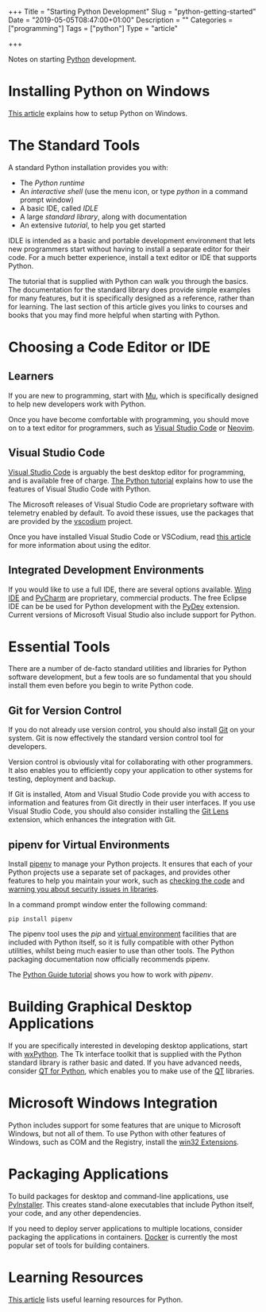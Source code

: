 +++
Title = "Starting Python Development"
Slug = "python-getting-started"
Date = "2019-05-05T08:47:00+01:00"
Description = ""
Categories = ["programming"]
Tags = ["python"]
Type = "article"

+++

Notes on starting [Python](https://www.python.org/) development.

<!--more-->

# Installing Python on Windows

[This article](https://www.stuartellis.name/articles/python-development-windows) explains how to setup Python on Windows.

# The Standard Tools

A standard Python installation provides you with:

- The _Python runtime_
- An _interactive shell_ (use the menu icon, or type _python_ in a
  command prompt window)
- A basic IDE, called _IDLE_
- A large _standard library_, along with documentation
- An extensive _tutorial_, to help you get started

IDLE is intended as a basic and portable development environment that
lets new programmers start without having to install a separate editor for their code. For a much better experience, install a text editor or IDE that supports Python.

The tutorial that is supplied with Python can walk you through the basics. The documentation for the standard library does provide simple examples for many features, but it is specifically designed as a reference, rather than for learning. The last section of this article gives you links to courses and books that you may find more helpful when starting with Python.

# Choosing a Code Editor or IDE

## Learners

If you are new to programming, start with [Mu](https://codewith.mu/), which is specifically designed to help new developers work with Python.

Once you have become comfortable with programming, you should move on to a text editor for programmers, such as [Visual Studio Code](https://code.visualstudio.com) or [Neovim](https://neovim.io).

## Visual Studio Code

[Visual Studio Code](https://code.visualstudio.com) is arguably the best desktop editor for programming, and is available free of charge. [The Python tutorial](https://code.visualstudio.com/docs/python/python-tutorial) explains how to use the features of Visual Studio Code with Python.

The Microsoft releases of Visual Studio Code are proprietary software with telemetry enabled by default. To avoid these issues, use the packages that are provided by the [vscodium](https://github.com/VSCodium/vscodium) project.

Once you have installed Visual Studio Code or VSCodium, read [this article](https://www.stuartellis.name/articles/visual-studio-code/) for more information about using the editor.

## Integrated Development Environments

If you would like to use a full IDE, there are several options available. [Wing IDE](http://www.wingware.com/) and [PyCharm](https://www.jetbrains.com/pycharm/) are proprietary, commercial products. The free Eclipse IDE can be be used for Python development with the [PyDev](http://www.pydev.org/) extension. Current versions of Microsoft Visual Studio also include support for Python.

# Essential Tools

There are a number of de-facto standard utilities and libraries for
Python software development, but a few tools are so fundamental that you
should install them even before you begin to write Python code.

## Git for Version Control

If you do not already use version control, you should also install [Git](http://git-scm.com/) on your
system. Git is now effectively the standard version control tool for developers.

Version control is obviously vital for collaborating with other programmers. It also enables you to efficiently copy your application to other systems for testing, deployment and backup.

If Git is installed, Atom and Visual Studio Code provide you with access to information and features from Git directly in their user interfaces. If you use Visual Studio Code, you should also consider installing the [Git Lens](https://marketplace.visualstudio.com/items?itemName=eamodio.gitlens) extension, which enhances the integration with Git.

## pipenv for Virtual Environments

Install [pipenv](https://docs.pipenv.org/) to manage your Python projects. It ensures that each of your Python projects use a separate set of packages, and provides other features to help you maintain your work, such as [checking the code](https://docs.pipenv.org/advanced/#code-style-checking) and [warning you about security issues in libraries](https://docs.pipenv.org/advanced/#detection-of-security-vulnerabilities).

In a command prompt window enter the following command:

    pip install pipenv

The pipenv tool uses the _pip_ and [virtual environment](https://docs.python.org/3/tutorial/venv.html) facilities that are included with Python itself, so it is fully compatible with other Python utilities, whilst being much easier to use than other tools. The Python packaging documentation now officially recommends pipenv.

The [Python Guide tutorial](http://docs.python-guide.org/en/latest/dev/virtualenvs/) shows you how to work with _pipenv_.

# Building Graphical Desktop Applications

If you are specifically interested in developing desktop applications, start with [wxPython](http://wxpython.org/). The Tk interface toolkit that is supplied with the Python standard library is rather basic and dated. If you have advanced needs, consider [QT for Python](https://www.qt.io/qt-for-python), which enables you to make use of the [QT](https://www.qt.io/) libraries.

# Microsoft Windows Integration

Python includes support for some features that are unique to Microsoft Windows, but not all of them. To use Python with other features of Windows, such as COM and the Registry, install the [win32 Extensions](https://github.com/mhammond/pywin32).

# Packaging Applications

To build packages for desktop and command-line applications, use [PyInstaller](http://www.pyinstaller.org/). This creates stand-alone executables that include Python itself, your code, and any other dependencies.

If you need to deploy server applications to multiple locations, consider packaging the applications in containers. [Docker](https://www.docker.com/) is currently the most popular set of tools for building containers.

# Learning Resources

[This article](https://www.stuartellis.name/articles/python-learning-resources) lists useful learning resources for Python.
